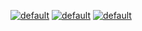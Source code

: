 [![default](https://user-images.githubusercontent.com/8466209/201255091-979c9ab2-18a3-467b-95b1-11c9a80bcbf4.png)](https://github.com/TheAlgorithms/Python/blob/master/requirements.txt)
[![default](https://user-images.githubusercontent.com/8466209/201279272-a840ff2f-7eb0-48eb-8dd5-37e266a62d5a.png)](https://github.com/eq19/grammar/actions/workflows/build.yml)
[![default](https://user-images.githubusercontent.com/8466209/201256070-85b14f71-063b-4b4a-b546-be9dec8c9c6f.png)](https://github.com/eq19/grammar/actions/runs/3441609775/jobs/5741337732)
